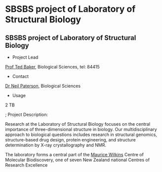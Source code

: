 # SBSBS project of Laboratory of Structural Biology

## SBSBS project of Laboratory of Structural Biology

- Project Lead

[Prof Ted Baker](mailto:ted.baker@auckland.ac.nz), Biological Sciences, tel: 84415
- Contact

[Dr Neil Paterson](mailto:npat113@aucklanduni.ac.nz), Biological Sciences
- Usage

2 TB 

; Project Description:

Research at the Laboratory of Structural Biology focuses on the central importance of three-dimensional structure in biology. Our multidisciplinary approach to biological questions includes research in structural genomics, structure-based drug design, protein engineering, and structure determination by X-ray crystallography and NMR.

The laboratory forms a central part of the [Maurice Wilkins](http://www.mauricewilkinscentre.org/) Centre of Molecular Biodiscovery, one of seven New Zealand national Centres of Research Excellence
